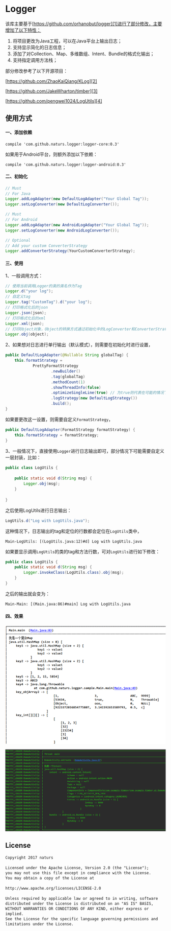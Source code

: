 # Logger #

该库主要基于[https://github.com/orhanobut/logger][1]进行了部分修改，主要增加了以下特性：

1. 将项目更改为Java工程，可以在Java平台上输出日志；
2. 支持显示简化的日志信息；
3. 添加了对Collection、Map、多维数组、Intent、Bundle的格式化输出；
4. 支持指定调用方法栈；

部分修改参考了以下开源项目：

[https://github.com/ZhaoKaiQiang/KLog][2]

[https://github.com/JakeWharton/timber][3]

[https://github.com/pengwei1024/LogUtils][4]

## 使用方式 ##

#### 一、添加依赖 ####

	compile 'com.github.naturs.logger:logger-core:0.3'

如果用于Android平台，则额外添加以下依赖：

	compile 'com.github.naturs.logger:logger-android:0.3'

#### 二、初始化 ####

```java
// Must
// For Java
Logger.addLogAdapter(new DefaultLogAdapter("Your Global Tag"));
Logger.setLogConverter(new DefaultLogConverter());
```

```java
// Must
// For Android
Logger.addLogAdapter(new AndroidLogAdapter("Your Global Tag"));
Logger.setLogConverter(new AndroidLogConverter());
```

```java
// Optional
// Add your custom ConverterStrategy
Logger.addConverterStrategy(YourCustomConverterStrategy);
```

#### 三、使用 ####

1、一般调用方式：

```java
// 使用当前调用Logger的类的类名作为Tag
Logger.d("your log");
// 自定义tag
Logger.tag("CustomTag").d("your log");
// 打印格式化后的json
Logger.json(json);
// 打印格式化后的xml
Logger.xml(json);
// 打印Object对象，Object的转换方式通过初始化中的LogConverter和ConverterStrategy指定
Logger.obj(object);
```

2、如果想对日志进行单行输出（默认模式），则需要在初始化时进行设置，

```java
public DefaultLogAdapter(@Nullable String globalTag) {
    this.formatStrategy =
            PrettyFormatStrategy
                    .newBuilder()
                    .tag(globalTag)
                    .methodCount(1)
                    .showThreadInfo(false)
                    .optimizeSingleLine(true) // 为true则代表在可能的情况下对日志进行单行输出
                    .logStrategy(new DefaultLogStrategy())
                    .build();
}
```

如果要更改这一设置，则需要自定义`FormatStrategy`，

```java
public DefaultLogAdapter(FormatStrategy formatStrategy) {
    this.formatStrategy = formatStrategy;
}
```

3、一般情况下，直接使用`Logger`进行日志输出即可，部分情况下可能需要自定义一层封装，比如：

```java
public class LogUtils {

    public static void d(String msg) {
        Logger.obj(msg);
    }

}
```

之后使用LogUtils进行日志输出：

```java
LogUtils.d("Log with LogUtils.java");
```

这种情况下，日志输出的tag和定位的行数都会定位在`LogUtils`类中，

	Main-LogUtils: [(LogUtils.java:12)#d] Log with LogUtils.java

如果要显示调用`LogUtils`的类的tag和方法行数，可对`LogUtils`进行如下修改：

```java
public class LogUtils {
    public static void d(String msg) {
        Logger.invokeClass(LogUtils.class).obj(msg);
    }
}
```

之后的输出就会变为：

	Main-Main: [(Main.java:86)#main] Log with LogUtils.java

#### 四、效果 ####

![](screenshots/java.png)

![](screenshots/android.png)

## License ##

	Copyright 2017 naturs

	Licensed under the Apache License, Version 2.0 (the "License");
	you may not use this file except in compliance with the License.
	You may obtain a copy of the License at

	http://www.apache.org/licenses/LICENSE-2.0

	Unless required by applicable law or agreed to in writing, software
	distributed under the License is distributed on an "AS IS" BASIS,
	WITHOUT WARRANTIES OR CONDITIONS OF ANY KIND, either express or implied.
	See the License for the specific language governing permissions and
	limitations under the License.

[1]:https://github.com/orhanobut/logger
[2]:https://github.com/ZhaoKaiQiang/KLog
[3]:https://github.com/JakeWharton/timber
[4]:https://github.com/pengwei1024/LogUtils